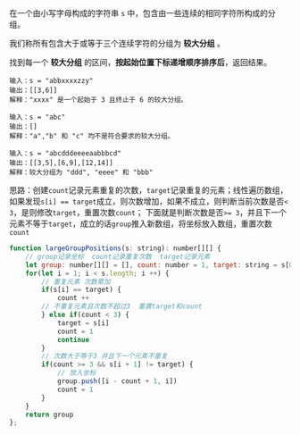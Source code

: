 在一个由小写字母构成的字符串 `s` 中，包含由一些连续的相同字符所构成的分组。

我们称所有包含大于或等于三个连续字符的分组为 **较大分组** 。

找到每一个 **较大分组** 的区间，**按起始位置下标递增顺序排序后**，返回结果。

```
输入：s = "abbxxxxzzy"
输出：[[3,6]]
解释："xxxx" 是一个起始于 3 且终止于 6 的较大分组。

输入：s = "abc"
输出：[]
解释："a","b" 和 "c" 均不是符合要求的较大分组。

输入：s = "abcdddeeeeaabbbcd"
输出：[[3,5],[6,9],[12,14]]
解释：较大分组为 "ddd", "eeee" 和 "bbb"
```

思路：创建`count`记录元素重复的次数，`target`记录重复的元素；线性遍历数组，如果发现`s[i] == target`成立，则次数增加，如果不成立，则判断当前次数是否`< 3`，是则修改`target`，重置次数`count`；
下面就是判断次数是否`>= 3`，并且下一个元素不等于`target`，成立的话`group`推入新数组，将坐标放入数组，重置次数`count`

```js
function largeGroupPositions(s: string): number[][] {
  	// group记录坐标  count记录重复次数  target记录元素
    let group: number[][] = [], count: number = 1, target: string = s[0]
    for(let i = 1; i < s.length; i ++) {
      	// 重复元素 次数累加
        if(s[i] == target) {
            count ++
        // 不重复元素且次数不超过3  重置target和count
        } else if(count < 3) {
            target = s[i]
            count = 1
            continue
        }
      	// 次数大于等于3 并且下一个元素不重复
        if(count >= 3 && s[i + 1] != target) {
          	// 放入坐标
            group.push([i - count + 1, i])
            count = 1
        }
    }
    return group
};
```

